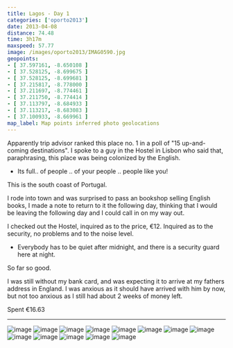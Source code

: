 ```yaml
---
title: Lagos - Day 1
categories: ['oporto2013']
date: 2013-04-08
distance: 74.48
time: 3h17m
maxspeed: 57.77
image: /images/oporto2013/IMAG0590.jpg
geopoints:
- [ 37.597161, -8.650108 ]
- [ 37.528125, -8.699675 ]
- [ 37.528125, -8.699681 ]
- [ 37.215817, -8.778000 ]
- [ 37.211697, -8.774461 ]
- [ 37.211750, -8.774414 ]
- [ 37.113797, -8.684933 ]
- [ 37.113217, -8.683083 ]
- [ 37.100933, -8.669961 ]
map_label: Map points inferred photo geolocations
---
```


Apparently trip advisor ranked this place no. 1 in a poll of "15 up-and-coming destinations". I spoke to a guy in the Hostel in Lisbon who said that, paraphrasing, this place was being colonized by the English.

- Its full.. of people .. of your people .. people like you!

This is the south coast of Portugal.

I rode into town and was surprised to pass an bookshop selling English books, I made a note to return to it the following day, thinking that I would be leaving the following day and I could call in on my way out.

I checked out the Hostel, inquired as to the price, €12. Inquired as to the security, no problems and to the noise level.

- Everybody has to be quiet after midnight, and there is a security guard here at night.

So far so good.

I was still without my bank card, and was expecting it to arrive at my fathers address in England. I was anxious as it should have arrived with him by now, but not too anxious as I still had about 2 weeks of money left.

Spent €16.63

---

![image](/images/oporto2013/IMAG0590.jpg)
![image](/images/oporto2013/IMAG0591.jpg)
![image](/images/oporto2013/IMAG0592.jpg)
![image](/images/oporto2013/IMAG0593.jpg)
![image](/images/oporto2013/IMAG0594.jpg)
![image](/images/oporto2013/IMAG0595.jpg)
![image](/images/oporto2013/IMAG0596.jpg)
![image](/images/oporto2013/IMAG0597.jpg)
![image](/images/oporto2013/IMAG0598.jpg)
![image](/images/oporto2013/IMAG0599.jpg)
![image](/images/oporto2013/IMAG0600.jpg)
![image](/images/oporto2013/IMAG0601.jpg)
![image](/images/oporto2013/IMAG0602.jpg)

